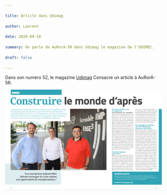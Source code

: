 ```yaml
---

title: Article dans Udimag

author: Laurent

date: 2020-09-10

summary: On parle de AuRorA-5R dans Udimag le magazine de l'UDIMEC.

draft: false

---
```


Dans son numéro 52, le magazine [Udimag](https://www.google.com/url?q=https://www.udimec.fr/sites/default/files/udimag_52_planche_bd.pdf&sa=D&ust=1611075758181000&usg=AOvVaw2t5PQEX1Q8W6d5QLN1QEwS) Consacre un article à AuRorA-5R.

![](images/image1.png)

